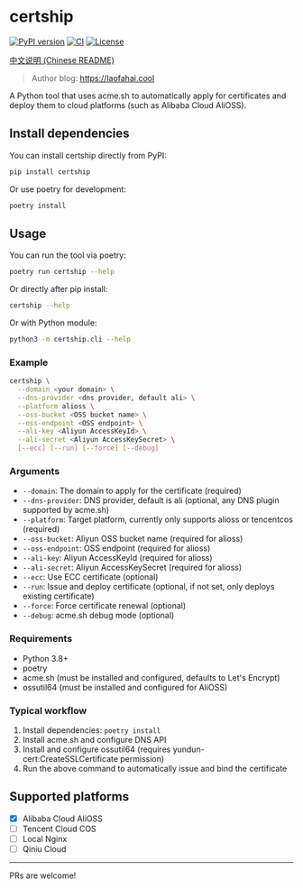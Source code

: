 # certship

[![PyPI version](https://img.shields.io/pypi/v/certship.svg)](https://pypi.org/project/certship/)
[![CI](https://github.com/laofahai/certship/actions/workflows/release.yml/badge.svg)](https://github.com/laofahai/certship/actions)
[![License](https://img.shields.io/github/license/laofahai/certship)](./LICENSE)

[中文说明 (Chinese README)](README_zh.md)

> Author blog: https://laofahai.cool

A Python tool that uses acme.sh to automatically apply for certificates and deploy them to cloud platforms (such as Alibaba Cloud AliOSS).

## Install dependencies
You can install certship directly from PyPI:
```bash
pip install certship
```
Or use poetry for development:
```bash
poetry install
```

## Usage
You can run the tool via poetry:
```bash
poetry run certship --help
```
Or directly after pip install:
```bash
certship --help
```
Or with Python module:
```bash
python3 -m certship.cli --help
```

### Example
```bash
certship \
  --domain <your domain> \
  --dns-provider <dns provider, default ali> \
  --platform alioss \
  --oss-bucket <OSS bucket name> \
  --oss-endpoint <OSS endpoint> \
  --ali-key <Aliyun AccessKeyId> \
  --ali-secret <Aliyun AccessKeySecret> \
  [--ecc] [--run] [--force] [--debug]
```

### Arguments
- `--domain`: The domain to apply for the certificate (required)
- `--dns-provider`: DNS provider, default is ali (optional, any DNS plugin supported by acme.sh)
- `--platform`: Target platform, currently only supports alioss or tencentcos (required)
- `--oss-bucket`: Aliyun OSS bucket name (required for alioss)
- `--oss-endpoint`: OSS endpoint (required for alioss)
- `--ali-key`: Aliyun AccessKeyId (required for alioss)
- `--ali-secret`: Aliyun AccessKeySecret (required for alioss)
- `--ecc`: Use ECC certificate (optional)
- `--run`: Issue and deploy certificate (optional, if not set, only deploys existing certificate)
- `--force`: Force certificate renewal (optional)
- `--debug`: acme.sh debug mode (optional)

### Requirements
- Python 3.8+
- poetry
- acme.sh (must be installed and configured, defaults to Let's Encrypt)
- ossutil64 (must be installed and configured for AliOSS)

### Typical workflow
1. Install dependencies: `poetry install`
2. Install acme.sh and configure DNS API
3. Install and configure ossutil64 (requires yundun-cert:CreateSSLCertificate permission)
4. Run the above command to automatically issue and bind the certificate

## Supported platforms
- [x] Alibaba Cloud AliOSS
- [ ] Tencent Cloud COS
- [ ] Local Nginx
- [ ] Qiniu Cloud

---

PRs are welcome!

